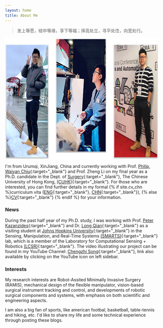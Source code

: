 ```yaml
---
layout: home
title: About Me
---
```


<blockquote class="full-width"><p>发上等愿，结中等缘，享下等福；择高处立，寻平处住，向宽处行。</p></blockquote>

<p class="full-width no-margin"><img src="/public/image/aboutme1.png" alt="czsong" style="width:55rem;height:25rem;" align="center"/></p>

I'm from Urumqi, XinJiang, China and currently working with Prof. [Philip, Waiyan Chiu](https://www.med.cuhk.edu.hk/staff/professor-chiu-wai-yan-philip){:target="_blank"} and Prof. Zheng Li on my final year as a Ph.D. candidate in the Dept. of [Surgery](http://www.surgery.cuhk.edu.hk){:target="_blank"}, The Chinese University of Hong Kong, [(CUHK)](http://www.cuhk.edu.hk){:target="_blank"}. For those who are interested, you can find further details in my formal
{% if site.cv_chn %}curriculum vita ([ENG](/documents/CV_eng.pdf){:target="_blank"}, [CHN](/documents/CV_ch.pdf){:target="_blank"}),
{% else %}[CV](/documents/CV_eng.pdf){:target="_blank"}
{% endif %} for your information.

### News
During the past half year of my Ph.D. study, I was working with Prof. [Peter Kazanzides](http://smarts.lcsr.jhu.edu/people/peter-kazanzides/){:target="_blank"} and Dr. [Long Qian](http://longqian.me/){:target="_blank"} as a visiting student at [Johns Hopkins University](http://www.jhu.edu){:target="_blank"} in the Sensing, Manipulation, and Real-Time Systems [(SMARTS)](https://smarts.lcsr.jhu.edu/){:target="_blank"} lab, which is a member of the Laboratory for Computational Sensing + Robotics [(LCSR)](http://lcsr.jhu.edu/){:target="_blank"}. The video illustrating our project can be found in my YouTube Channel: [Chengzhi Song](https://www.youtube.com/channel/UC8cGoer178dqIYzl2TPtYQA){:target="_blank"}, link also available by clicking on the YouTube icon on left sidebar.

### Interests
My research interests are Robot-Assited Minimally Invasive Surgery (RAMIS), mechanical design of the flexible manipulator, vision-based surgical instrument tracking and control, and developments of robotic surgical components and systems, with emphasis on both scientific and engineering aspects.

I am also a big fan of sports, like american footbal, basketball, table-tennis and hiking, etc.
I'd like to share my life and some technical experience through posting these blogs.
